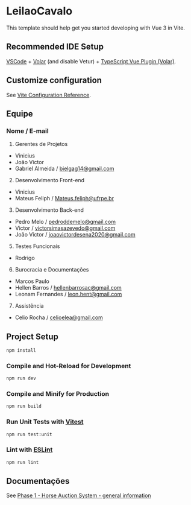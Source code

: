 # LeilaoCavalo

This template should help get you started developing with Vue 3 in Vite.

## Recommended IDE Setup

[VSCode](https://code.visualstudio.com/) + [Volar](https://marketplace.visualstudio.com/items?itemName=Vue.volar) (and disable Vetur) + [TypeScript Vue Plugin (Volar)](https://marketplace.visualstudio.com/items?itemName=Vue.vscode-typescript-vue-plugin).

## Customize configuration

See [Vite Configuration Reference](https://vitejs.dev/config/).

## Equipe
### Nome / E-mail

1. Gerentes de Projetos
- Vinicius
- João Victor
- Gabriel Almeida / bielgag14@gmail.com

2. Desenvolvimento Front-end
- Vinicius
- Mateus Feliph / Mateus.feliph@ufrpe.br

3. Desenvolvimento Back-end
- Pedro Melo / pedroddemelo@gmail.com
- Victor / victorsimasazevedo@gmail.com
- João Victor / joaovictordesena2020@gmail.com

5. Testes Funcionais
- Rodrigo

6. Burocracia e Documentações
- Marcos Paulo
- Hellen Barros / hellenbarrosac@gmail.com
- Leonam Fernandes / leon.hent@gmail.com
  
7. Assistência
- Celio Rocha / celioelea@gmail.com

## Project Setup

```sh
npm install
```

### Compile and Hot-Reload for Development

```sh
npm run dev
```

### Compile and Minify for Production

```sh
npm run build
```

### Run Unit Tests with [Vitest](https://vitest.dev/)

```sh
npm run test:unit
```

### Lint with [ESLint](https://eslint.org/)

```sh
npm run lint
```
## Documentações

See [Phase 1 - Horse Auction System - general information](https://github.com/vini-barbo/LeilaoCavalo/issues/2)
